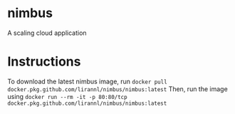 # nimbus
A scaling cloud application
# Instructions
To download the latest nimbus image, run
    `docker pull docker.pkg.github.com/lirannl/nimbus/nimbus:latest`
Then, run the image using
    `docker run --rm -it -p 80:80/tcp docker.pkg.github.com/lirannl/nimbus/nimbus:latest`